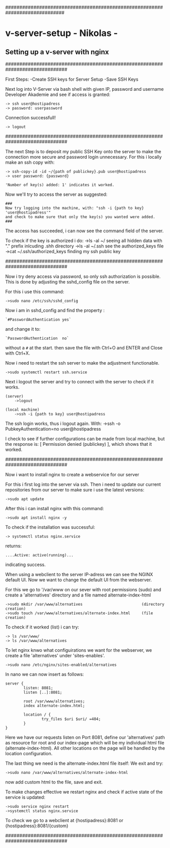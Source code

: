 #############################################################################

# v-server-setup - Nikolas -

## Setting up a v-server with nginx

##############################################################################

First Steps:
-Create SSH keys for Server Setup
-Save SSH Keys

Next log into V-Server via bash shell with given IP,
password and username Developer Akademie and see if access is granted:

    -> ssh user@hostipadress
    -> password: userpassword

Connection successfull!

    -> logout

##############################################################################

The next Step is to deposit my public SSH Key onto the server to make
the connection more secure and password login unnecessary.
For this i locally make an ssh copy with:

    -> ssh-copy-id -id ~/{path of publickey}.pub user@hostipadress
    -> user password: {password}

    'Number of key(s) added: 1' indicates it worked.

Now we'll try to access the server as suggested:

    ###
    Now try logging into the machine, with: "ssh -i {path to key} 'user@hostipadress'"
    and check to make sure that only the key(s) you wanted were added.
    ###

The access has succeeded, i can now see the command field of the server.

To check if the key is authorized i do:
->ls -al ~/ seeing all hidden data with "." prefix inlcuding .shh directory
->ls -al ~/.ssh see the authorized_keys file
->cat ~/.ssh/authorized_keys finding my ssh public key

##############################################################################

Now i try deny access via password, so only ssh authorization is possible.
This is done by adjusting the sshd_config file on the server.

For this i use this command:

    ->sudo nano /etc/ssh/sshd_config

Now i am in sshd_config and find the property :

    `#PasswordAuthentication yes`

and change it to:

    `PasswordAuthentication  no`

without a `#` at the start.
then save the file with Ctrl+O and ENTER and Close with Ctrl+X.

Now i need to restart the ssh server to make the adjustment functionable.

    ->sudo systemctl restart ssh.service

Next i logout the server and try to connect with the server to check if it works.

    (server)
        ->logout

    (local machine)
        ->ssh -i {path to key} user@hostipadress

The ssh login works, thus i logout again.
With:
->ssh -o PubkeyAuthentication=no user@hostipadress

I check to see if further configurations can be made from local machine,
but the response is: [ Permission denied (publickey) ],
which shows that it worked.

##############################################################################

Now i want to install nginx to create a webservice for our server

For this i first log into the server via ssh.
Then i need to update our current repositories from our server
to make sure i use the latest versions:

    ->sudo apt update

After this i can install nginx with this command:

    ->sudo apt install nginx -y

To check if the installation was successful:

    -> systemctl status nginx.service

returns:

    ....Active: active(running)...

indicating success.

When using a webclient to the server IP-adress we can see the NGINX default UI.
Now we want to change the default UI from the webserver.

For this we go to '/var/www on our sever with root permissions (sudo)
and create a 'alternatives' directory and a file named alternate-index-html

    ->sudo mkdir /var/www/alternatives                          (directory creation)
    ->sudo touch /var/www/alternatives/alternate-index.html     (file creation)

To check if it worked (list) i can try:

    -> ls /var/www/
    -> ls /var/www/alternatives

To let nginx knwo what configuirations we want for the webserver,
we create a file 'alternatives' under 'sites-enables'.

    ->sudo nano /etc/nginx/sites-enabled/alternatives

In nano we can now insert as follows:

    server {
            listen: 8081;
            listen [..]:8081;

            root /var/www/alternatives;
            index alternate-index.html;

            location / {
                    try_files $uri $uri/ =404;
            }
    }

Here we have our requests listen on Port 8081, define our 'alternatives' path as resource for root
and our index-page which will be my individual html file (alternate-index-html).
All other locations on the page will be handled by the location configuration.

The last thing we need is the alternate-index.html file itself:
We exit and try:

    ->sudo nano /var/www/alternatives/alternate-index-html

now add custom html to the file, save and exit.

To make changes effective we restart nginx and check if active state of the service is updated:

    ->sudo service nginx restart
    ->systemctl status nginx.service

To check we go to a webclient at {hostipadress}:8081 or {hostipadress}:8081/{custom}

##############################################################################
